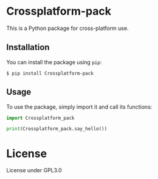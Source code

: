 # Crossplatform-pack

This is a Python package for cross-platform use.

## Installation

You can install the package using `pip`:

```
$ pip install Crossplatform-pack
```


## Usage

To use the package, simply import it and call its functions:

```python
import Crossplatform_pack

print(Crossplatform_pack.say_hello())
```

# License

License under GPL3.0
